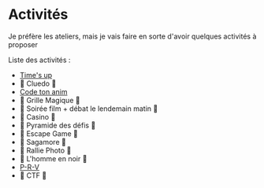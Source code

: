 # Activités

Je préfère les ateliers, mais je vais faire en sorte d'avoir quelques activités à proposer

Liste des activités :
+ [Time's up](timesup.md)
+ 🚧 Cluedo 🚧
+ [Code ton anim](code_ton_anim.md)
+ 🚧 Grille Magique 🚧
+ 🚧 Soirée film + débat le lendemain matin 🚧
+ 🚧 Casino 🚧
+ 🚧 Pyramide des défis 🚧
+ 🚧 Escape Game 🚧
+ 🚧 Sagamore 🚧
+ 🚧 Rallie Photo 🚧
+ 🚧 L'homme en noir 🚧
+ [P-R-V](PRV.md)
+ 🚧 CTF 🚧